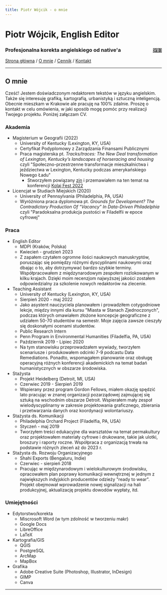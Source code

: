 ```yaml
---
title: Piotr Wójcik - o mnie
---
```

<link rel="stylesheet" href="style.css">

# Piotr Wójcik, English Editor

<h3><div style="float: left">Profesjonalna korekta angielskiego od native'a</div><div style="float: right"><a href="about.html" title="Please click here for English">🇬🇧</a></div><div style="clear: both;"></div></h3>

[Strona główna](index.md)  /  [O mnie](omnie.md)  /  [Cennik](cennik.md)  /  [Kontakt](kontakt.md)

---

## O mnie

Cześć! Jestem doświadczonym redaktorem tekstów w języku angielskim. Także się interesuję grafiką, kartografią, urbanistyką i sztuczną inteligencją. Obecnie mieszkam w Krakowie ale pracuję na 100% zdalnie. Proszę o kontakt w celu omówienia, w jaki sposób mogę pomóc przy realizacji Twojego projektu. Poniżej załączam CV.

### Akademia

- Magisterium w Geografii (2022)
  - University of Kentucky (Lexington, KY, USA)
  - Certyfikat Podyplomowy z Zarządzania Finansami Publicznymi
  - Praca magisterska pt. *Tracks/traces: The New Deal transformation of Lexington, Kentucky’s landscapes of horseracing and housing* czyli "Społeczno-przestrzenne transformacje mieszkalnictwa i jeździectwa w Lexington, Kentucky podczas amerykańskiego Nowego Ładu"
    - Stworzyłem powiązany [zin](tracks-traces-small.pdf) i przemawiałem na ten temat na konferencji [Kolaj Fest 2022](http://www.kolajmagazine.com/kolajfest/2022/program.html)
- Licencjat w Studiach Miejskich (2020)
  - University of Pennsylvania (Philadelphia, PA, USA)
  - Wyróżniona praca dyplomowa pt. *Grounds for Development? The Contradictory Production Of “Vacancy” In Data-Driven Philadelphia* czyli "Paradoksalna produkcja pustości w Filadelfii w epoce cyfrowej"

### Praca

- English Editor
  - MDPI (Kraków, Polska)
  - Kwiecień - grudzień 2023
  - Z zapałem czytałem ogromne ilości naukowych manuskryptów, poruszając się pomiędzy różnymi dyscyplinami naukowymi oraz dbając o to, aby dotrzymywać bardzo szybkie terminy. Współpracowałem z międzynarodowym zespołem rozlokowanym w kilku krajach. Dzięki moim recenzjom najwyższej jakości zostałem odpowiedzialny za szkolenie nowych redaktorów na zlecenie.
- Teaching Assistant
  - University of Kentucky (Lexington, KY, USA)
  - Sierpień 2020 - maj 2022
  - Jako asystent nauczyciela planowałem i prowadziłem cotygodniowe lekcje, między innymi dla kursu "Miasta w Stanach Zjednoczonych", podczas których omawiałem złożone koncepcje geograficzne z udziałem 50-70 studentów na semestr. Moje zajęcia zawsze cieszyły się doskonałymi ocenami studentów.
  - Public Research Intern
  - Penn Program in Environmental Humanities (Filadelfia, PA, USA)
  - Październik 2019 - Lipiec 2020
  - Na tym stanowisku przeprowadzałem wywiady, tworzyłem scenariusze i produkowałem odcinki 7-9 podcastu Data Remediations. Ponadto, wspomagałem planowanie oraz obsługę operacyjną różnych konferencji akademickich na temat badań humanistycznych w obszarze środowiska.
- Stażysta
  - Projekt Heidelberg (Detroit, MI, USA)
  - Czerwiec 2019 - Sierpień 2019
  - Wspierany przez program Gordon Fellows, miałem okazję spędzić lato pracując w znanej organizacji pozarządowej zajmującej się sztuką na wschodnim obszarze Detroit. Wspierałem mały zespoł wielodyscyplinarny w zakresie projektowania graficznego, zbierania i przetwarzania danych oraz koordynacji wolontariuszy.
- Stażysta ds. Komunikacji
  - Philadelphia Orchard Project (Filadelfia, PA, USA)
  - Styczeń - maj 2019
  - Tworzyłem treści edukacyjne dla warsztatów na temat permakultury oraz projektowałem materiały cyfrowe i drukowane, takie jak ulotki, broszury i raporty roczne. Współpraca z organizacją trwała na podstawie różnych zleceń aż do 2023 r.
- Stażysta ds. Rozwoju Organizacyjnego
  - Shahi Exports (Bengaluru, Indie)
  - Czerwiec - sierpień 2018
  - Pracując w międzynarodowym i wielokulturowym środowisku, opracowałem plan poprawy komunikacji wewnętrznej w jednym z największych indyjskich producentów odzieży "ready to wear". Projekt obejmował wprowadzenie nowej signalizacji na hali produkcyjnej, aktualizację projektu dowodów wypłaty, itd.

### Umiejętności

- Edytorstwo/korekta
  - Miscrosoft Word (w tym zdolność w tworzeniu makr)
  - Google Docs
  - LibreOffice
  - LaTeX
- Kartografia/GIS
  - QGIS
  - PostgreSQL
  - ArcMap
  - MapBox
- Grafika
  - Adobe Creative Suite (Photoshop, Illustrator, InDesign)
  - GIMP
  - Canva

---